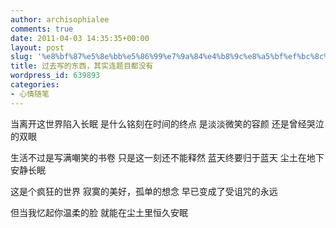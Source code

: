 ```yaml
---
author: archisophialee
comments: true
date: 2011-04-03 14:35:35+00:00
layout: post
slug: '%e8%bf%87%e5%8e%bb%e5%86%99%e7%9a%84%e4%b8%9c%e8%a5%bf%ef%bc%8c%e5%85%b6%e5%ae%9e%e8%bf%9e%e9%a2%98%e7%9b%ae%e9%83%bd%e6%b2%a1%e6%9c%89'
title: 过去写的东西，其实连题目都没有
wordpress_id: 639893
categories:
- 心情随笔
---
```


当离开这世界陷入长眠
是什么铭刻在时间的终点
是淡淡微笑的容颜
还是曾经哭泣的双眼

生活不过是写满嘲笑的书卷
只是这一刻还不能释然
蓝天终要归于蓝天
尘土在地下安静长眠

这是个疯狂的世界
寂寞的美好，孤单的想念
早已变成了受诅咒的永远

但当我忆起你温柔的脸
就能在尘土里恒久安眠
